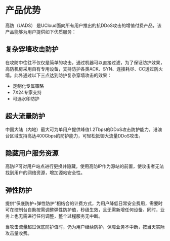 # 产品优势

高防（UADS） 是UCloud面向所有用户推出的抗DDoS攻击的增值付费产品，该产品能够为用户提供如下优质服务：

## 复杂穿墙攻击防护

在攻防中往往不仅仅是简单的攻击，通过机器可以直接过滤，为了保证防护效果，高防机房采用自有专用设备，支持防护各类ACK、SYN、连接耗尽、CC透过防火墙。此外通过以下三点达到防护复杂穿墙攻击的效果：

  - 定制化专属策略
  - 7X24专家支持
  - 可选水印防护

## 超大流量防护

中国大陆（内地）最大可为单用户提供峰值1.2Tbps的DDoS攻击防护能力，港澳台区域支持高达400Gbps的防护能力，可轻松抵御大流量DDoS攻击。

## 隐藏用户服务资源

高防IP可对用户站点进行更换并隐藏。使用高防IP作为源站的前置，使攻击者无法找到用户的网络资源，增加源站安全性。

## 弹性防护

提供“保底防护+弹性防护”相结合的计费方式，为用户降低日常安全费用，需要时可在控制台自助按需调整弹性防护值，秒级生效，且无需新增任何设备。同时，业务上也无需进行任何调整，整个过程服务无中断。

当攻击流量超过保底防护值时，仍为用户继续防护，保障业务不中断，按当天实际攻击量收费。

